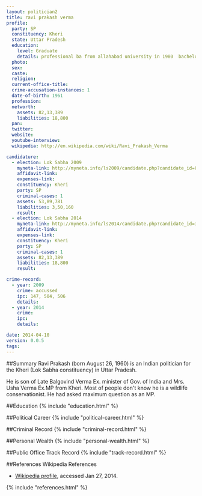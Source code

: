 ```yaml
---
layout: politician2
title: ravi prakash verma
profile: 
  party: SP
  constituency: Kheri
  state: Uttar Pradesh
  education: 
    level: Graduate
    details: professional ba from allahabad university in 1980  bachelors in law from lucknow university in 1984  12th from up board allahabad in 1978
  photo: 
  sex: 
  caste: 
  religion: 
  current-office-title: 
  crime-accusation-instances: 1
  date-of-birth: 1961
  profession: 
  networth: 
    assets: 82,13,389
    liabilities: 18,800
  pan: 
  twitter: 
  website: 
  youtube-interview: 
  wikipedia: http://en.wikipedia.com/wiki/Ravi_Prakash_Verma

candidature: 
  - election: Lok Sabha 2009
    myneta-link: http://myneta.info/ls2009/candidate.php?candidate_id=8696
    affidavit-link: 
    expenses-link: 
    constituency: Kheri 
    party: SP
    criminal-cases: 1
    assets: 53,89,781
    liabilities: 3,50,160
    result:  
  - election: Lok Sabha 2014
    myneta-link: http://myneta.info/ls2014/candidate.php?candidate_id=3105
    affidavit-link: 
    expenses-link: 
    constituency: Kheri 
    party: SP
    criminal-cases: 1
    assets: 82,13,389
    liabilities: 18,800
    result:  

crime-record: 
  - year: 2009
    crime: accussed
    ipc: 147, 504, 506
    details:  
  - year: 2014
    crime: 
    ipc: 
    details:  

date: 2014-04-10
version: 0.0.5
tags: 
---
```


##Summary
Ravi Prakash (born August 26, 1960) is an Indian politician for the Kheri (Lok Sabha constituency) in Uttar Pradesh.

He is son of Late Balgovind Verma Ex. minister of Gov. of India and Mrs. Usha Verma Ex.MP from Kheri. Most of people don't know he is a wildlife conservationist. He had asked maximum question as an MP.


##Education
{% include "education.html" %}


##Political Career
{% include "political-career.html" %}


##Criminal Record
{% include "criminal-record.html" %}


##Personal Wealth
{% include "personal-wealth.html" %}


##Public Office Track Record
{% include "track-record.html" %}


##References
Wikipedia References
- [Wikipedia profile]({{page.profile.wikipedia}}), accessed Jan 27, 2014.



{% include "references.html" %}
